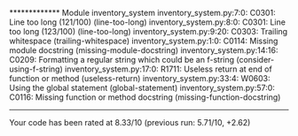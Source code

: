 ************* Module inventory_system
inventory_system.py:7:0: C0301: Line too long (121/100) (line-too-long)
inventory_system.py:8:0: C0301: Line too long (123/100) (line-too-long)
inventory_system.py:9:20: C0303: Trailing whitespace (trailing-whitespace)
inventory_system.py:1:0: C0114: Missing module docstring (missing-module-docstring)
inventory_system.py:14:16: C0209: Formatting a regular string which could be an f-string (consider-using-f-string)
inventory_system.py:17:0: R1711: Useless return at end of function or method (useless-return)
inventory_system.py:33:4: W0603: Using the global statement (global-statement)
inventory_system.py:57:0: C0116: Missing function or method docstring (missing-function-docstring)

------------------------------------------------------------------
Your code has been rated at 8.33/10 (previous run: 5.71/10, +2.62)

